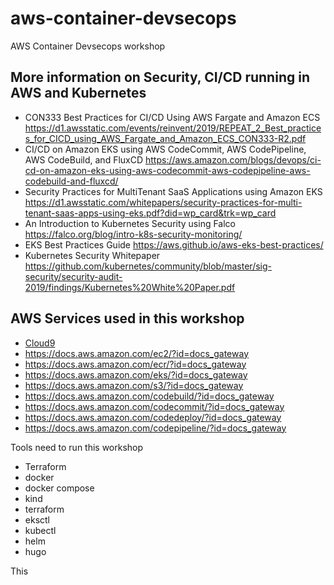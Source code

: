# aws-container-devsecops
AWS Container Devsecops workshop


## More information on Security, CI/CD running in AWS and Kubernetes 

- CON333 Best Practices for CI/CD Using AWS Fargate and Amazon ECS https://d1.awsstatic.com/events/reinvent/2019/REPEAT_2_Best_practices_for_CICD_using_AWS_Fargate_and_Amazon_ECS_CON333-R2.pdf
- CI/CD on Amazon EKS using AWS CodeCommit, AWS CodePipeline, AWS CodeBuild, and FluxCD https://aws.amazon.com/blogs/devops/ci-cd-on-amazon-eks-using-aws-codecommit-aws-codepipeline-aws-codebuild-and-fluxcd/
- Security Practices for MultiTenant SaaS Applications using Amazon EKS https://d1.awsstatic.com/whitepapers/security-practices-for-multi-tenant-saas-apps-using-eks.pdf?did=wp_card&trk=wp_card
- An Introduction to Kubernetes Security using Falco https://falco.org/blog/intro-k8s-security-monitoring/
- EKS Best Practices Guide https://aws.github.io/aws-eks-best-practices/
- Kubernetes Security Whitepaper https://github.com/kubernetes/community/blob/master/sig-security/security-audit-2019/findings/Kubernetes%20White%20Paper.pdf

## AWS Services used in this workshop 

- [Cloud9](https://aws.amazon.com/cloud9/)
- https://docs.aws.amazon.com/ec2/?id=docs_gateway
- https://docs.aws.amazon.com/ecr/?id=docs_gateway
- https://docs.aws.amazon.com/eks/?id=docs_gateway
- https://docs.aws.amazon.com/s3/?id=docs_gateway
- https://docs.aws.amazon.com/codebuild/?id=docs_gateway
- https://docs.aws.amazon.com/codecommit/?id=docs_gateway
- https://docs.aws.amazon.com/codedeploy/?id=docs_gateway
- https://docs.aws.amazon.com/codepipeline/?id=docs_gateway

Tools need to run this workshop

- Terraform 
- docker 
- docker compose 
- kind 
- terraform 
- eksctl 
- kubectl 
- helm
- hugo 


This 
